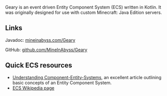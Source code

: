 Geary is an event driven Entity Component System (ECS) written in Kotlin. It was originally designed for use with custom Minecraft: Java Edition servers.

## Links

Javadoc: [mineinabyss.com/Geary](https://mineinabyss.com/Geary/)

GitHub: [github.com/MineInAbyss/Geary](https://github.com/MineInAbyss/Geary)

## Quick ECS resources

- [Understanding Component-Entity-Systems](https://www.gamedev.net/tutorials/_/technical/game-programming/understanding-component-entity-systems-r3013/), an excellent article outlining basic concepts of an Entity Component System.
- [ECS Wikipedia page](https://en.wikipedia.org/wiki/Entity_component_system)

